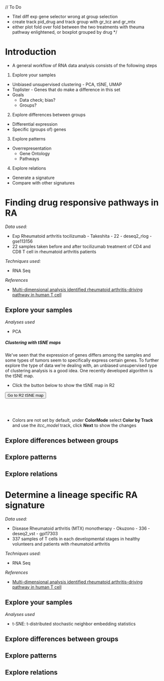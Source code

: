 <a id="rna_seq_data_analysis_-_using_rheumatoid_arthritis_data"> </a>

// To Do
- Titel diff exp gene selector wrong at group selection
- create track pid_drug and track group with gr_tcz and gr_mtx
- either plot fold over fold between the two treatments with theuma pathway enlightened, or boxplot grouped by drug */



Introduction
===========================================


-  A general workflow of RNA data analysis consists of the following steps 
1.  Explore your samples
  -  Unbiased unsupervised clustering
  	- PCA, tSNE, UMAP 
  -  Toplister
  	- Genes that do make a difference in this set
  - Goals
  	- Data check; bias?
	- Groups?
	
2. Explore differences between groups
  - Differential expression
  - Specific (groups of) genes

3. Explore patterns
  - Overrepresentation
    - Gene Ontology
    - Pathways

4. Explore relations
  - Generate a signature
  - Compare with other signatures


Finding drug responsive pathways in RA 
===========================================

*Data used:*  
* Exp Rheumatoid arthritis tocilizumab - Takeshita - 22 - deseq2_rlog - gse113156
* 22 samples taken before and after tocilizumab treatment of CD4 and CD8 T cell in rheumatoid arthritis patients

*Techniques used:*   
* RNA Seq

*References*
* [Multi-dimensional analysis identified rheumatoid arthritis-driving pathway in human T cell](https://ard.bmj.com/content/78/10/1346.long)

Explore your samples
------
*Analyses used* 
* PCA
##### Clustering with tSNE maps

We've seen that the expression of genes differs among the samples and some types of tumors seem to specifically express certain genes. To further explore the type of data we're dealing with, an unbiased unsupervised type of clustering analysis is a good idea. One recently developed algorithm is the tSNE map.  


* Click the button below to show the tSNE map in R2 

<form name='tsne_map' action="https://hgserver1.amc.nl/cgi-bin/r2/main.cgi" enctype="multipart/form-data" method='POST' target='_gv'>
<input type='hidden' name='switch' value='2'>
<input type='hidden' name='minpres' value='1'>
<input type='hidden' name='perplexity' value='7'>
<input type='hidden' name='dotsize' value='6'>
<input type='hidden' name='option' value='plot_tsne'>
<input type='hidden' name='table' value='ps_avgpres_gse113156geo22_gse113156'>
<input type='hidden' name='cortype' value='transform_zscore'>
<button type="submit" >Go to R2 tSNE map</button>
</form>
<br>
<br>


* Colors are not set by default, under **ColorMode** select **Color by Track** and use the *itcc_model* track, click **Next** to show the changes 

Explore differences between groups
------

Explore patterns
------

Explore relations
------


Determine a lineage specific RA signature
===========================================

*Data used:*  
* Disease Rheumatoid arthritis (MTX) monotherapy - Okuzono - 336 - deseq2_vst - gpl17303
* 337 samples of T cells in each developmental stages in healthy volunteers and patients with rheumatoid arthritis 

*Techniques used:*   
* RNA Seq

*References*
* [Multi-dimensional analysis identified rheumatoid arthritis-driving pathway in human T cell](https://ard.bmj.com/content/78/10/1346.long)

Explore your samples
------
*Analyses used* 
* t-SNE: t-distributed stochastic neighbor embedding statistics

Explore differences between groups
------

Explore patterns
------

Explore relations
------
